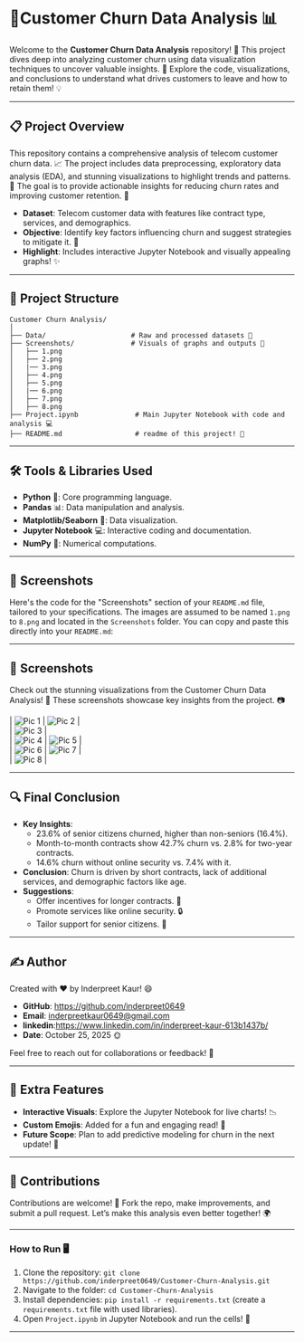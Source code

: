 # 🎉Customer Churn Data Analysis 📊   

Welcome to the **Customer Churn Data Analysis** repository! 🚀 This project dives deep into analyzing customer churn using data visualization techniques to uncover valuable insights. 🌟 Explore the code, visualizations, and conclusions to understand what drives customers to leave and how to retain them! 💡

---

## 📋 Project Overview  

This repository contains a comprehensive analysis of telecom customer churn data. 📈 The project includes data preprocessing, exploratory data analysis (EDA), and stunning visualizations to highlight trends and patterns. 🎨 The goal is to provide actionable insights for reducing churn rates and improving customer retention. 🙌

- **Dataset**: Telecom customer data with features like contract type, services, and demographics.   
- **Objective**: Identify key factors influencing churn and suggest strategies to mitigate it. 🎯   
- **Highlight**: Includes interactive Jupyter Notebook and visually appealing graphs! ✨   

---

## 📂 Project Structure   

```
Customer Churn Analysis/   
│
├── Data/                     # Raw and processed datasets 📂    
├── Screenshots/              # Visuals of graphs and outputs 📸    
│   ├── 1.png   
│   ├── 2.png   
│   |── 3.png   
│   ├── 4.png    
│   ├── 5.png    
│   |── 6.png    
│   ├── 7.png   
│   ├── 8.png    
├── Project.ipynb              # Main Jupyter Notebook with code and analysis 💻    
├── README.md                  # readme of this project! 📝    
```

---

## 🛠️ Tools & Libraries Used    

- **Python** 🐍: Core programming language.    
- **Pandas** 📊: Data manipulation and analysis.    
- **Matplotlib/Seaborn** 🎨: Data visualization.    
- **Jupyter Notebook** 💻: Interactive coding and documentation.    
- **NumPy** 🔢: Numerical computations.    

---

## 📸 Screenshots    

Here's the code for the "Screenshots" section of your `README.md` file, tailored to your specifications. The images are assumed to be named `1.png` to `8.png` and located in the `Screenshots` folder. You can copy and paste this directly into your `README.md`:

---

## 📸 Screenshots

Check out the stunning visualizations from the Customer Churn Data Analysis! 🌟 These screenshots showcase key insights from the project. 📷

| ![Pic 1](Screenshots/1.png) | ![Pic 2](Screenshots/2.png) |   
| ![Pic 3](Screenshots/3.png) |   
| ![Pic 4](Screenshots/4.png) | ![Pic 5](Screenshots/5.png) |   
| ![Pic 6](Screenshots/6.png) | ![Pic 7](Screenshots/7.png) |  
| ![Pic 8](Screenshots/8.png) |   

---

## 🔍 Final Conclusion   

- **Key Insights**:     
  - 23.6% of senior citizens churned, higher than non-seniors (16.4%).   
  - Month-to-month contracts show 42.7% churn vs. 2.8% for two-year contracts.    
  - 14.6% churn without online security vs. 7.4% with it.    
- **Conclusion**: Churn is driven by short contracts, lack of additional services, and demographic factors like age.   
- **Suggestions**:     
  - Offer incentives for longer contracts. 🎉    
  - Promote services like online security. 🔒    
  - Tailor support for senior citizens. 👴    

---

## ✍️ Author    

Created with ❤️ by Inderpreet Kaur! 😄     
- **GitHub**: https://github.com/inderpreet0649   
- **Email**: inderpreetkaur0649@gmail.com   
- **linkedin**:https://www.linkedin.com/in/inderpreet-kaur-613b1437b/     
- **Date**: October 25, 2025 🌞  

Feel free to reach out for collaborations or feedback! 🤝   

---

## 🌟 Extra Features     

- **Interactive Visuals**: Explore the Jupyter Notebook for live charts! 📉    
- **Custom Emojis**: Added for a fun and engaging read! 🎈    
- **Future Scope**: Plan to add predictive modeling for churn in the next update! 🔮    

---

## 🙏 Contributions   

Contributions are welcome! 🍕 Fork the repo, make improvements, and submit a pull request. Let’s make this analysis even better together! 🌍    

---

### How to Run 🖥️    
1. Clone the repository: `git clone https://github.com/inderpreet0649/Customer-Churn-Analysis.git`   
2. Navigate to the folder: `cd Customer-Churn-Analysis`   
3. Install dependencies: `pip install -r requirements.txt` (create a `requirements.txt` file with used libraries).   
4. Open `Project.ipynb` in Jupyter Notebook and run the cells! 🚀    

---
